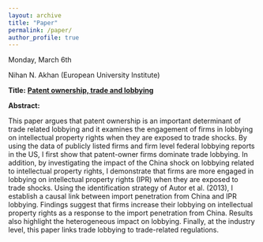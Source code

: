 ```yaml
---
layout: archive
title: "Paper"
permalink: /paper/
author_profile: true
---
```



Monday, March 6th

Nihan N. Akhan (European University Institute)

**Title:** **<a href="https://gsipe-workshop.github.io/files/Nihan_Akhan_GSIPE.pdf">Patent ownership, trade and lobbying</a>**

**Abstract:**

This paper argues that patent ownership is an important determinant of trade related lobbying and it examines the engagement of firms in lobbying on intellectual property rights when they are exposed to trade shocks. By using the data of publicly listed firms and firm level federal lobbying reports in the US, I first show that patent-owner firms dominate trade lobbying. In addition, by investigating the impact of the China shock on lobbying related to intellectual property rights, I demonstrate that firms are more engaged in lobbying on intellectual property rights (IPR) when they are exposed to trade shocks. Using the identification strategy of Autor et al. (2013), I establish a causal link between import penetration from China and IPR lobbying. Findings suggest that firms increase their lobbying on intellectual property rights as a response to the import penetration from China. Results also highlight the heterogeneous impact on lobbying. Finally, at the industry level, this paper links trade lobbying to trade-related regulations.

